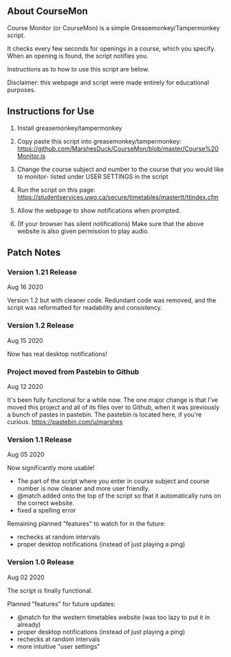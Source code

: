 ## About CourseMon

Course Monitor (or CourseMon) is a simple Greasemonkey/Tampermonkey script. 

It checks every few seconds for openings in a course, which you specify. When an opening is found, the script notifies you.

Instructions as to how to use this script are below. 

Disclaimer: this webpage and script were made entirely for educational purposes.

## Instructions for Use

1. Install greasemonkey/tampermonkey
 
2. Copy paste this script into greasemonkey/tampermonkey: <https://github.com/MarshesDuck/CourseMon/blob/master/Course%20Monitor.js>
 
3. Change the course subject and number to the course that you would like to monitor- listed under USER SETTINGS in the script
 
4. Run the script on this page: <https://studentservices.uwo.ca/secure/timetables/mastertt/ttindex.cfm>

5. Allow the webpage to show notifications when prompted. 

6. (If your browser has silent notifications)
Make sure that the above website is also given permission to play audio.


## Patch Notes

### Version 1.21 Release
Aug 16 2020

Version 1.2 but with cleaner code.
Redundant code was removed, and the script was reformatted for readability and consistency.  


### Version 1.2 Release
Aug 15 2020

Now has real desktop notifications!


### Project moved from Pastebin to Github
Aug 12 2020

It's been fully functional for a while now. The one major change is that I've moved this project and all of its files over to Github, when it was previously a bunch of pastes in pastebin. The pastebin is located here, if you're curious. <https://pastebin.com/u/marshes>


### Version 1.1 Release
Aug 05 2020

Now significantly more usable!
- The part of the script where you enter in course subject and course number is now cleaner and more user friendly.
- @match added onto the top of the script so that it automatically runs on the correct website.
- fixed a spelling error
 
Remaining planned "features" to watch for in the future:
- rechecks at random intervals
- proper desktop notifications (instead of just playing a ping)


### Version 1.0 Release
Aug 02 2020

The script is finally functional.
 
Planned "features" for future updates:
- @match for the western timetables website (was too lazy to put it in already)
- proper desktop notifications (instead of just playing a ping)
- rechecks at random intervals
- more intuitive "user settings"
 


